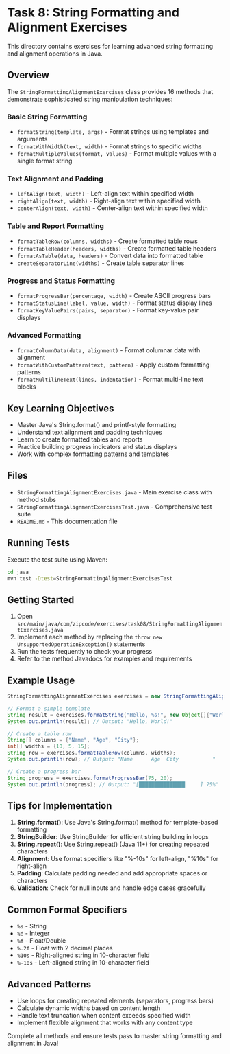 # Task 8: String Formatting and Alignment Exercises

This directory contains exercises for learning advanced string formatting and alignment operations in Java.

## Overview

The `StringFormattingAlignmentExercises` class provides 16 methods that demonstrate sophisticated string manipulation techniques:

### Basic String Formatting
- `formatString(template, args)` - Format strings using templates and arguments
- `formatWithWidth(text, width)` - Format strings to specific widths
- `formatMultipleValues(format, values)` - Format multiple values with a single format string

### Text Alignment and Padding
- `leftAlign(text, width)` - Left-align text within specified width
- `rightAlign(text, width)` - Right-align text within specified width
- `centerAlign(text, width)` - Center-align text within specified width

### Table and Report Formatting
- `formatTableRow(columns, widths)` - Create formatted table rows
- `formatTableHeader(headers, widths)` - Create formatted table headers
- `formatAsTable(data, headers)` - Convert data into formatted table
- `createSeparatorLine(widths)` - Create table separator lines

### Progress and Status Formatting
- `formatProgressBar(percentage, width)` - Create ASCII progress bars
- `formatStatusLine(label, value, width)` - Format status display lines
- `formatKeyValuePairs(pairs, separator)` - Format key-value pair displays

### Advanced Formatting
- `formatColumnData(data, alignment)` - Format columnar data with alignment
- `formatWithCustomPattern(text, pattern)` - Apply custom formatting patterns
- `formatMultilineText(lines, indentation)` - Format multi-line text blocks

## Key Learning Objectives

- Master Java's String.format() and printf-style formatting
- Understand text alignment and padding techniques
- Learn to create formatted tables and reports
- Practice building progress indicators and status displays
- Work with complex formatting patterns and templates

## Files

- `StringFormattingAlignmentExercises.java` - Main exercise class with method stubs
- `StringFormattingAlignmentExercisesTest.java` - Comprehensive test suite
- `README.md` - This documentation file

## Running Tests

Execute the test suite using Maven:

```bash
cd java
mvn test -Dtest=StringFormattingAlignmentExercisesTest
```

## Getting Started

1. Open `src/main/java/com/zipcode/exercises/task08/StringFormattingAlignmentExercises.java`
2. Implement each method by replacing the `throw new UnsupportedOperationException()` statements
3. Run the tests frequently to check your progress
4. Refer to the method Javadocs for examples and requirements

## Example Usage

```java
StringFormattingAlignmentExercises exercises = new StringFormattingAlignmentExercises();

// Format a simple template
String result = exercises.formatString("Hello, %s!", new Object[]{"World"});
System.out.println(result); // Output: "Hello, World!"

// Create a table row
String[] columns = {"Name", "Age", "City"};
int[] widths = {10, 5, 15};
String row = exercises.formatTableRow(columns, widths);
System.out.println(row); // Output: "Name      Age  City           "

// Create a progress bar
String progress = exercises.formatProgressBar(75, 20);
System.out.println(progress); // Output: "[███████████████     ] 75%"
```

## Tips for Implementation

1. **String.format()**: Use Java's String.format() method for template-based formatting
2. **StringBuilder**: Use StringBuilder for efficient string building in loops
3. **String.repeat()**: Use String.repeat() (Java 11+) for creating repeated characters
4. **Alignment**: Use format specifiers like "%-10s" for left-align, "%10s" for right-align
5. **Padding**: Calculate padding needed and add appropriate spaces or characters
6. **Validation**: Check for null inputs and handle edge cases gracefully

## Common Format Specifiers

- `%s` - String
- `%d` - Integer
- `%f` - Float/Double
- `%.2f` - Float with 2 decimal places
- `%10s` - Right-aligned string in 10-character field
- `%-10s` - Left-aligned string in 10-character field

## Advanced Patterns

- Use loops for creating repeated elements (separators, progress bars)
- Calculate dynamic widths based on content length
- Handle text truncation when content exceeds specified width
- Implement flexible alignment that works with any content type

Complete all methods and ensure tests pass to master string formatting and alignment in Java!

